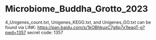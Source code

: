 # Microbiome_Buddha_Grotto_2023



4_Unigenes_count.txt, Unigenes_KEGG.txt, and Unigenes_GO.txt can be found via 
LINK: https://pan.baidu.com/s/1kOBhkuxC7g6p7x1leaqT-g?pwd=1357 
secret code: 1357 